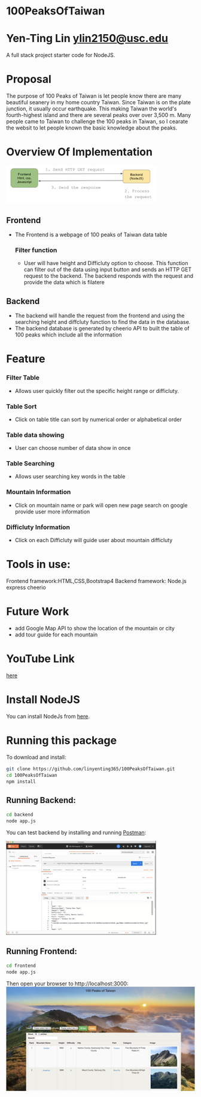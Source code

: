 # 100PeaksOfTaiwan
# Yen-Ting Lin ylin2150@usc.edu
A full stack project starter code for NodeJS.
# Proposal
The purpose of 100 Peaks of Taiwan is let people know there are many beautiful seanery in my home country Taiwan. Since Taiwan is on the plate junction, it usually occur earthquake. This making Taiwan the world's fourth-highest island and there are several peaks over over 3,500 m. Many people came to Taiwan to challenge the 100 peaks in Taiwan, so I cearate the websit to let people known the basic knowledge about the peaks. 
# Overview Of Implementation
<img alt="Diagram" src="https://github.com/linyenting365/100PeaksOfTaiwan/blob/master/FullStack%20diagram.png?raw=true" width="400" text-align="center">

## Frontend 
* The Frontend is a webpage of 100 peaks of Taiwan data table 
  ### Filter function
  * User will have height and Difficluty option to choose. This function can filter out of the data using input button and sends an HTTP GET request to the backend. The backend responds with the request and provide the data which is filatere

## Backend
  * The backend will handle the request from the frontend and using the searching height and diffcluty function to find the data in the database. 
  * The backend database is generated by cheerio API to built the table of 100 peaks which include all the information
  
# Feature
### Filter Table
* Allows user quickly filter out the specific height range or difficluty. 
### Table Sort 
* Click on table title can sort by numerical order or  alphabetical order
### Table data showing 
* User can choose number of data show in once
### Table Searching
* Allows user searching key words in the table 
### Mountain Information
* Click on mountain name or park will open new page search on google provide user more information
### Difficluty Information
* Click on each Difficluty will guide user about mountain difficluty

# Tools in use:
Frontend framework:HTML,CSS,Bootstrap4
Backend framework: Node.js express cheerio

# Future Work
* add Google Map API to show the location of the mountain or city 
* add tour guide for each mountain 

# YouTube Link
[here](https://youtu.be/_F54roA_pxI)
# Install NodeJS

You can install NodeJs from [here](https://nodejs.org/en/download/).

# Running this package

To download and install:

```bash
git clone https://github.com/linyenting365/100PeaksOfTaiwan.git
cd 100PeaksOfTaiwan
npm install
```

## Running Backend:
```bash
cd backend
node app.js
```
You can test backend by installing and running [Postman](https://www.postman.com/downloads/):

<img alt="Backend" src="https://github.com/linyenting365/100PeaksOfTaiwan/blob/master/Postman.png?raw=true" width="400">

## Running Frontend:
```bash
cd frontend
node app.js
```
Then open your browser to http://localhost:3000:
![GitHub Logo](WebPage.png)
